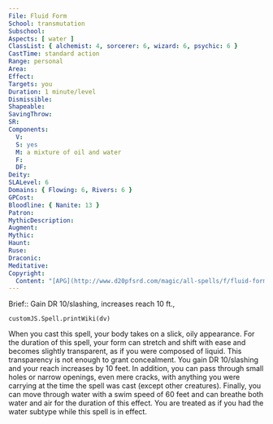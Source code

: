 ```yaml
---
File: Fluid Form
School: transmutation
Subschool: 
Aspects: [ water ]
ClassList: { alchemist: 4, sorcerer: 6, wizard: 6, psychic: 6 }
CastTime: standard action
Range: personal
Area: 
Effect: 
Targets: you
Duration: 1 minute/level
Dismissible: 
Shapeable: 
SavingThrow: 
SR: 
Components:
  V: 
  S: yes
  M: a mixture of oil and water
  F: 
  DF: 
Deity: 
SLALevel: 6
Domains: { Flowing: 6, Rivers: 6 }
GPCost: 
Bloodline: { Nanite: 13 }
Patron: 
MythicDescription: 
Augment: 
Mythic: 
Haunt: 
Ruse: 
Draconic: 
Meditative: 
Copyright:
  Content: "[APG](http://www.d20pfsrd.com/magic/all-spells/f/fluid-form)"
---
```

Brief:: Gain DR 10/slashing, increases reach 10 ft.,

```dataviewjs
customJS.Spell.printWiki(dv)
```

When you cast this spell, your body takes on a slick, oily appearance. For the duration of this spell, your form can stretch and shift with ease and becomes slightly transparent, as if you were composed of liquid. This transparency is not enough to grant concealment. You gain DR 10/slashing and your reach increases by 10 feet. In addition, you can pass through small holes or narrow openings, even mere cracks, with anything you were carrying at the time the spell was cast (except other creatures). Finally, you can move through water with a swim speed of 60 feet and can breathe both water and air for the duration of this effect. You are treated as if you had the water subtype while this spell is in effect.

